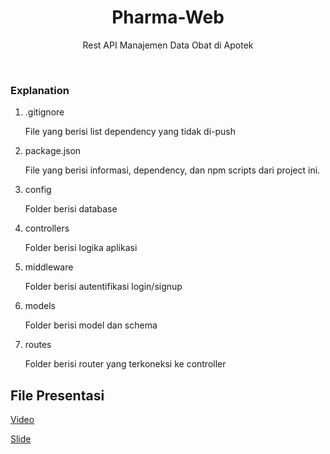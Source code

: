 <h1 align="center">
  Pharma-Web
</h1>

<p align="center">Rest API Manajemen Data Obat di Apotek</p><br>

### Explanation

1. .gitignore

   File yang berisi list dependency yang tidak di-push

1. package.json

   File yang berisi informasi, dependency, dan npm scripts dari project ini.

1. config

   Folder berisi database

1. controllers

   Folder berisi logika aplikasi

1. middleware

   Folder berisi autentifikasi login/signup

1. models

   Folder berisi model dan schema

1. routes

   Folder berisi router yang terkoneksi ke controller

## File Presentasi 

<a href='https://drive.google.com/file/d/17vyQgt2HOHzvrm9jg1BYD-GzIOg76ZlA/view?usp=sharing'>Video</a>

<a href='https://docs.google.com/presentation/d/1q35e15fPwEY_ylUdxHXPQ6sjlvyjy0xz6gYMM5_4X8g/edit#slide=id.g15f7bd1e668_3_0'>Slide</a>
